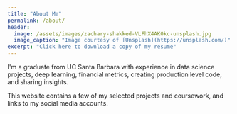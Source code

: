 ```yaml
---
title: "About Me"
permalink: /about/
header:
  image: /assets/images/zachary-shakked-VLFhX4AK0kc-unsplash.jpg
  image_caption: "Image courtesy of [Unsplash](https://unsplash.com/)"
excerpt: "Click here to download a copy of my resume"
---
```


I'm a graduate from UC Santa Barbara with experience in data science projects, deep learning, financial metrics, creating production level code, and sharing insights.

This website contains a few of my selected projects and coursework, and links to my social media accounts. 
